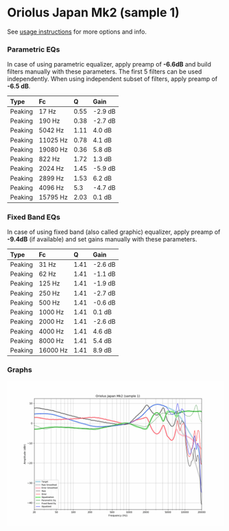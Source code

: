 # Oriolus Japan Mk2 (sample 1)
See [usage instructions](https://github.com/jaakkopasanen/AutoEq#usage) for more options and info.

### Parametric EQs
In case of using parametric equalizer, apply preamp of **-6.6dB** and build filters manually
with these parameters. The first 5 filters can be used independently.
When using independent subset of filters, apply preamp of **-6.5 dB**.

| Type    | Fc       |    Q | Gain    |
|:--------|:---------|:-----|:--------|
| Peaking | 17 Hz    | 0.55 | -2.9 dB |
| Peaking | 190 Hz   | 0.38 | -2.7 dB |
| Peaking | 5042 Hz  | 1.11 | 4.0 dB  |
| Peaking | 11025 Hz | 0.78 | 4.1 dB  |
| Peaking | 19080 Hz | 0.36 | 5.8 dB  |
| Peaking | 822 Hz   | 1.72 | 1.3 dB  |
| Peaking | 2024 Hz  | 1.45 | -5.9 dB |
| Peaking | 2899 Hz  | 1.53 | 6.2 dB  |
| Peaking | 4096 Hz  | 5.3  | -4.7 dB |
| Peaking | 15795 Hz | 2.03 | 0.1 dB  |

### Fixed Band EQs
In case of using fixed band (also called graphic) equalizer, apply preamp of **-9.4dB**
(if available) and set gains manually with these parameters.

| Type    | Fc       |    Q | Gain    |
|:--------|:---------|:-----|:--------|
| Peaking | 31 Hz    | 1.41 | -2.6 dB |
| Peaking | 62 Hz    | 1.41 | -1.1 dB |
| Peaking | 125 Hz   | 1.41 | -1.9 dB |
| Peaking | 250 Hz   | 1.41 | -2.7 dB |
| Peaking | 500 Hz   | 1.41 | -0.6 dB |
| Peaking | 1000 Hz  | 1.41 | 0.1 dB  |
| Peaking | 2000 Hz  | 1.41 | -2.6 dB |
| Peaking | 4000 Hz  | 1.41 | 4.6 dB  |
| Peaking | 8000 Hz  | 1.41 | 5.4 dB  |
| Peaking | 16000 Hz | 1.41 | 8.9 dB  |

### Graphs
![](./Oriolus%20Japan%20Mk2%20(sample%201).png)